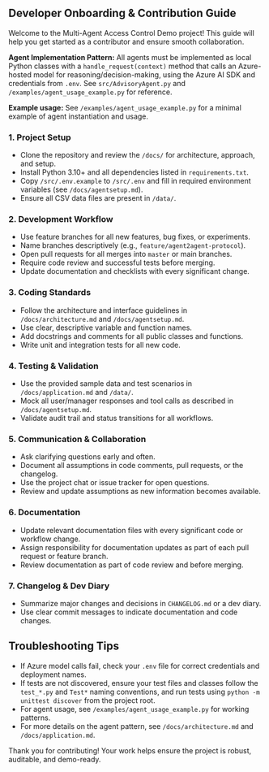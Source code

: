 ## Developer Onboarding & Contribution Guide

Welcome to the Multi-Agent Access Control Demo project! This guide will help you get started as a contributor and ensure smooth collaboration.

**Agent Implementation Pattern:**
All agents must be implemented as local Python classes with a `handle_request(context)` method that calls an Azure-hosted model for reasoning/decision-making, using the Azure AI SDK and credentials from `.env`. See `src/AdvisoryAgent.py` and `/examples/agent_usage_example.py` for reference.

**Example usage:**
See `/examples/agent_usage_example.py` for a minimal example of agent instantiation and usage.

### 1. Project Setup
- Clone the repository and review the `/docs/` for architecture, approach, and setup.
- Install Python 3.10+ and all dependencies listed in `requirements.txt`.
- Copy `/src/.env.example` to `/src/.env` and fill in required environment variables (see `/docs/agentsetup.md`).
- Ensure all CSV data files are present in `/data/`.

### 2. Development Workflow
- Use feature branches for all new features, bug fixes, or experiments.
- Name branches descriptively (e.g., `feature/agent2agent-protocol`).
- Open pull requests for all merges into `master` or main branches.
- Require code review and successful tests before merging.
- Update documentation and checklists with every significant change.

### 3. Coding Standards
- Follow the architecture and interface guidelines in `/docs/architecture.md` and `/docs/agentsetup.md`.
- Use clear, descriptive variable and function names.
- Add docstrings and comments for all public classes and functions.
- Write unit and integration tests for all new code.

### 4. Testing & Validation
- Use the provided sample data and test scenarios in `/docs/application.md` and `/data/`.
- Mock all user/manager responses and tool calls as described in `/docs/agentsetup.md`.
- Validate audit trail and status transitions for all workflows.

### 5. Communication & Collaboration
- Ask clarifying questions early and often.
- Document all assumptions in code comments, pull requests, or the changelog.
- Use the project chat or issue tracker for open questions.
- Review and update assumptions as new information becomes available.

### 6. Documentation
- Update relevant documentation files with every significant code or workflow change.
- Assign responsibility for documentation updates as part of each pull request or feature branch.
- Review documentation as part of code review and before merging.

### 7. Changelog & Dev Diary
- Summarize major changes and decisions in `CHANGELOG.md` or a dev diary.
- Use clear commit messages to indicate documentation and code changes.

## Troubleshooting Tips
- If Azure model calls fail, check your `.env` file for correct credentials and deployment names.
- If tests are not discovered, ensure your test files and classes follow the `test_*.py` and `Test*` naming conventions, and run tests using `python -m unittest discover` from the project root.
- For agent usage, see `/examples/agent_usage_example.py` for working patterns.
- For more details on the agent pattern, see `/docs/architecture.md` and `/docs/application.md`.

Thank you for contributing! Your work helps ensure the project is robust, auditable, and demo-ready.